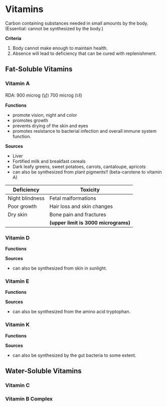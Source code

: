 # Vitamins 
Carbon containing substances needed in small amounts by the body. (Essential: cannot be synthesized by the body.)

**Criteria**
1. Body cannot make enough to maintain health.
2. Absence will lead to deficiency that can be cured with replenishment. 
## Fat-Soluble Vitamins
### Vitamin A
RDA: 900 microg (남) 700 microg (녀)

**Functions** 
- promote vision, night and color
- promotes growth
- prevents drying of the skin and eyes
- promotes resistance to bacterial infection and overall immune system function.

**Sources**
- Liver
- Fortified milk and breakfast cereals
- Dark leafy greens, sweet potatoes, carrots, cantaloupe, apricots 
- can also be synthesized from plant pigments!! (beta-carotene to vitamin A)

| Deficiency | Toxicity |
| --- | --- |
| Night blindness | Fetal malformations|
| Poor growth | Hair loss and skin changes |
| Dry skin | Bone pain and fractures |
| | **(upper limit is 3000 micrograms)** |
### Vitamin D
**Functions** 

**Sources**
- can also be synthesized from skin in sunlight.
### Vitamin E
**Functions** 

**Sources**
- can also be synthesized from the amino acid tryptophan.
### Vitamin K
**Functions** 

**Sources**
- can also be synthesized by the gut bacteria to some extent. 
## Water-Soluble Vitamins
### Vitamin C
### Vitamin B Complex